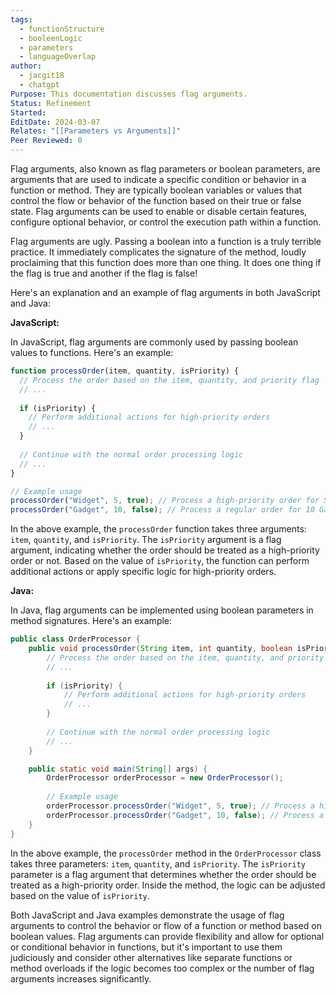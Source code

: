 ```yaml
---
tags:
  - functionStructure
  - booleenLogic
  - parameters
  - languageOverlap
author:
  - jacgit18
  - chatgpt
Purpose: This documentation discusses flag arguments.
Status: Refinement
Started: 
EditDate: 2024-03-07
Relates: "[[Parameters vs Arguments]]"
Peer Reviewed: 0
---
```

Flag arguments, also known as flag parameters or boolean parameters, are arguments that are used to indicate a specific condition or behavior in a function or method. They are typically boolean variables or values that control the flow or behavior of the function based on their true or false state. Flag arguments can be used to enable or disable certain features, configure optional behavior, or control the execution path within a function.


Flag arguments are ugly. Passing a boolean into a function is a truly terrible practice. It immediately complicates the signature of the method, loudly proclaiming that this function does more than one thing. It does one thing if the flag is true and another if the flag is false!

Here's an explanation and an example of flag arguments in both JavaScript and Java:

**JavaScript:**

In JavaScript, flag arguments are commonly used by passing boolean values to functions. Here's an example:

```javascript
function processOrder(item, quantity, isPriority) {
  // Process the order based on the item, quantity, and priority flag
  // ...
  
  if (isPriority) {
    // Perform additional actions for high-priority orders
    // ...
  }
  
  // Continue with the normal order processing logic
  // ...
}

// Example usage
processOrder("Widget", 5, true); // Process a high-priority order for 5 Widgets
processOrder("Gadget", 10, false); // Process a regular order for 10 Gadgets
```

In the above example, the `processOrder` function takes three arguments: `item`, `quantity`, and `isPriority`. The `isPriority` argument is a flag argument, indicating whether the order should be treated as a high-priority order or not. Based on the value of `isPriority`, the function can perform additional actions or apply specific logic for high-priority orders.

**Java:**

In Java, flag arguments can be implemented using boolean parameters in method signatures. Here's an example:

```java
public class OrderProcessor {
    public void processOrder(String item, int quantity, boolean isPriority) {
        // Process the order based on the item, quantity, and priority flag
        // ...
        
        if (isPriority) {
            // Perform additional actions for high-priority orders
            // ...
        }
        
        // Continue with the normal order processing logic
        // ...
    }

    public static void main(String[] args) {
        OrderProcessor orderProcessor = new OrderProcessor();
        
        // Example usage
        orderProcessor.processOrder("Widget", 5, true); // Process a high-priority order for 5 Widgets
        orderProcessor.processOrder("Gadget", 10, false); // Process a regular order for 10 Gadgets
    }
}
```

In the above example, the `processOrder` method in the `OrderProcessor` class takes three parameters: `item`, `quantity`, and `isPriority`. The `isPriority` parameter is a flag argument that determines whether the order should be treated as a high-priority order. Inside the method, the logic can be adjusted based on the value of `isPriority`.

Both JavaScript and Java examples demonstrate the usage of flag arguments to control the behavior or flow of a function or method based on boolean values. Flag arguments can provide flexibility and allow for optional or conditional behavior in functions, but it's important to use them judiciously and consider other alternatives like separate functions or method overloads if the logic becomes too complex or the number of flag arguments increases significantly.